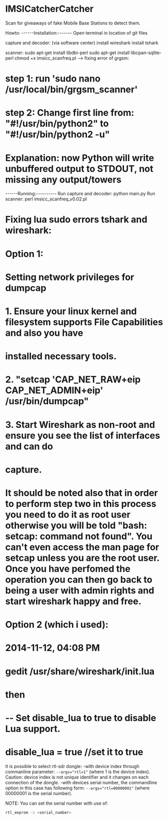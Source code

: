 # IMSICatcherCatcher
Scan for giveaways of fake Mobile Base Stations to detect them.


Howto:
------Installation:-------
Open terminal in location of git files

capture and decoder:
(via software center) 
install wireshark
install tshark

scanner: 
sudo apt-get install libdbi-perl
sudo apt-get install libcpan-sqlite-perl
chmod +x imsicc_scanfreq.pl
--> fixing error of grgsm:
#	step 1: run 'sudo nano /usr/local/bin/grgsm_scanner'
#	step 2: Change first line from: "#!/usr/bin/python2" to "#!/usr/bin/python2 -u"
#	Explanation: now Python will write unbuffered output to STDOUT, not missing any output/towers 


------Running:----------
Run capture and decoder: python main.py
Run scanner: perl imsicc_scanfreq_v0.02.pl

# Fixing lua sudo errors tshark and wireshark:

# Option 1:
# Setting network privileges for dumpcap
# 1. Ensure your linux kernel and filesystem supports File Capabilities and also you have
# installed necessary tools.
# 2. "setcap 'CAP_NET_RAW+eip CAP_NET_ADMIN+eip' /usr/bin/dumpcap"
# 3. Start Wireshark as non-root and ensure you see the list of interfaces and can do
# capture.
#
# It should be noted also that in order to perform step two in this process you need to do it as root user otherwise you will be told "bash: setcap: command not found". You can't even access the man page for setcap unless you are the root user. Once you have perfomed the operation you can then go back to being a user with admin rights and start wireshark happy and free.
#
# Option 2 (which i used):
# 2014-11-12, 04:08 PM
# gedit /usr/share/wireshark/init.lua
# then
# -- Set disable_lua to true to disable Lua support.
# disable_lua = true //set it to true

It is possible to select rtl-sdr dongle:
-with device index through commanline parameter: `--args="rtl=1"` (where 1 is the device index). Caution: device index is not unique identifier and it changes on each connection of the dongle.
-with devices serial number, the commandline option in this case has following form: `--args="rtl=00000001"` (where 00000001 is the serial number).

NOTE: You can set the serial number with use of:
```sh
rtl_eeprom -s <serial_number>
